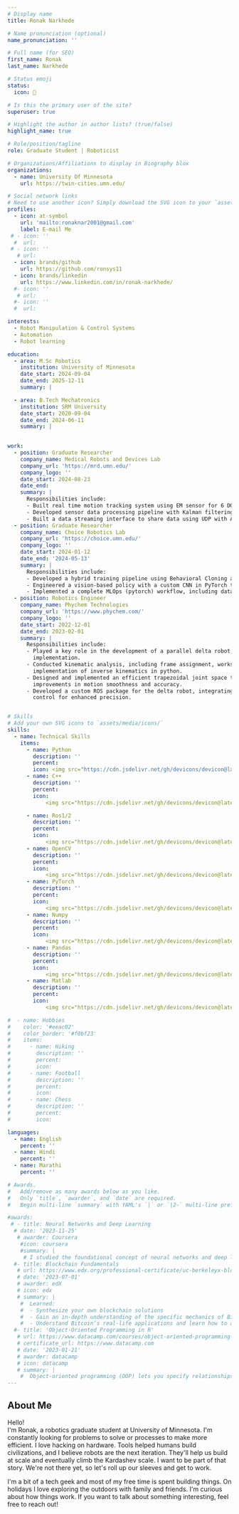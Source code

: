 ```yaml
---
# Display name
title: Ronak Narkhede

# Name pronunciation (optional)
name_pronunciation: ''

# Full name (for SEO)
first_name: Ronak
last_name: Narkhede

# Status emoji
status:
  icon: 🤖

# Is this the primary user of the site?
superuser: true

# Highlight the author in author lists? (true/false)
highlight_name: true

# Role/position/tagline
role: Graduate Student | Roboticist

# Organizations/Affiliations to display in Biography blox
organizations:
  - name: University Of Minnesota
    url: https://twin-cities.umn.edu/

# Social network links
# Need to use another icon? Simply download the SVG icon to your `assets/media/icons/` folder.
profiles:
  - icon: at-symbol
    url: 'mailto:ronaknar2001@gmail.com'
    label: E-mail Me
 # - icon: ''
  #  url: 
 # - icon: ''
   # url: 
  - icon: brands/github
    url: https://github.com/ronsys11
  - icon: brands/linkedin
    url: https://www.linkedin.com/in/ronak-narkhede/
  #- icon: ''
   # url: 
  #- icon: ''
  #  url: 

interests:
  - Robot Manipulation & Control Systems
  - Automation
  - Robot learning

education:
  - area: M.Sc Robotics
    institution: University of Minnesota
    date_start: 2024-09-04
    date_end: 2025-12-11
    summary: |

  - area: B.Tech Mechatronics
    institution: SRM University
    date_start: 2020-09-04
    date_end: 2024-06-11
    summary: |
 

work:
  - position: Graduate Researcher
    company_name: Medical Robots and Devices Lab
    company_url: 'https://mrd.umn.edu/'
    company_logo: ''
    date_start: 2024-08-23
    date_end: 
    summary: |
      Responsibilities include:
      - Built real time motion tracking system using EM sensor for 6 DOF pose estimation in surgical navigation application.
      - Developed sensor data processing pipeline with Kalman filtering for position tracking at 120 Hz update rate.
      - Built a data streaming interface to share data using UDP with AI and hardware teams.
  - position: Graduate Researcher
    company_name: Choice Robotics Lab
    company_url: 'https://choice.umn.edu/'
    company_logo: ''
    date_start: 2024-01-12
    date_end: '2024-05-13'
    summary: |
      Responsibilities include:
      - Developed a hybrid training pipeline using Behavioral Cloning and Soft Actor Critic to train a simulated                            bimanual robot for a complex manipulation task.
      - Engineered a vision-based policy with a custom CNN in PyTorch that learns directly from pixel data, achieving a high                success rate on the cube transfer task.
      - Implemented a complete MLOps (pytorch) workflow, including data preprocessing of expert demonstrations, model                       training and performance evaluation with analysis and comparison with other sota models. 
  - position: Robotics Engineer
    company_name: Phychem Technologies
    company_url: 'https://www.phychem.com/'
    company_logo: ''
    date_start: 2022-12-01
    date_end: 2023-02-01
    summary: |
      Responsibilities include:
      - Played a key role in the development of a parallel delta robot, contributing to both hardware integration and software
        implementation.
      - Conducted kinematic analysis, including frame assignment, workspace optimization, and derivation and
        implementation of inverse kinematics in python.
      - Designed and implemented an efficient trapezoidal joint space trajectory planning algorithm, resulting in
        improvements in motion smoothness and accuracy.
      - Developed a custom ROS package for the delta robot, integrating sensor feedback andimplementing closed-loop
        control for enhanced precision.


# Skills
# Add your own SVG icons to `assets/media/icons/`
skills:
  - name: Technical Skills
    items:
      - name: Python
        description: ''
        percent: 
        icon: <img src="https://cdn.jsdelivr.net/gh/devicons/devicon@latest/icons/python/python-original.svg" />
      - name: C++
        description: ''
        percent: 
        icon: 
            <img src="https://cdn.jsdelivr.net/gh/devicons/devicon@latest/icons/cplusplus/cplusplus-original.svg" />

      - name: Ros1/2
        description: ''
        percent: 
        icon: 
            <img src="https://cdn.jsdelivr.net/gh/devicons/devicon@latest/icons/ros/ros-original-wordmark.svg" />
      - name: OpenCV
        description: ''
        percent: 
        icon: 
            <img src="https://cdn.jsdelivr.net/gh/devicons/devicon@latest/icons/opencv/opencv-original.svg" />
      - name: PyTorch
        description: ''
        percent: 
        icon: 
            <img src="https://cdn.jsdelivr.net/gh/devicons/devicon@latest/icons/pytorch/pytorch-original.svg" />
      - name: Numpy
        description: ''
        percent: 
        icon: 
            <img src="https://cdn.jsdelivr.net/gh/devicons/devicon@latest/icons/numpy/numpy-original.svg" />
      - name: Pandas
        description: ''
        percent: 
        icon: 
            <img src="https://cdn.jsdelivr.net/gh/devicons/devicon@latest/icons/pandas/pandas-original.svg" />
      - name: Matlab
        description: ''
        percent: 
        icon: 
            <img src="https://cdn.jsdelivr.net/gh/devicons/devicon@latest/icons/matlab/matlab-original.svg" />

#  - name: Hobbies
#    color: '#eeac02'
#    color_border: '#f0bf23'
#    items:
#      - name: Hiking
#        description: ''
#        percent: 
#        icon: 
#      - name: Football
#        description: ''
#        percent: 
#        icon: 
#      - name: Chess
#        description: ''
#        percent: 
#        icon: 

languages:
  - name: English
    percent: ''
  - name: Hindi
    percent: ''
  - name: Marathi
    percent: ''

# Awards.
#   Add/remove as many awards below as you like.
#   Only `title`, `awarder`, and `date` are required.
#   Begin multi-line `summary` with YAML's `|` or `|2-` multi-line prefix and indent 2 spaces below.

#awards:
 # - title: Neural Networks and Deep Learning
  # date: '2023-11-25'
   # awarder: Coursera
    #icon: coursera
    #summary: |
     # I studied the foundational concept of neural networks and deep learning. By the end, I was familiar with the significant technological trends driving the rise of deep learning; build, train, and apply fully connected deep neural networks; implement efficient (vectorized) neural networks; identify key parameters in a neural network’s architecture; and apply deep learning to your own applications.
  #- title: Blockchain Fundamentals
   # url: https://www.edx.org/professional-certificate/uc-berkeleyx-blockchain-fundamentals
   # date: '2023-07-01'
   # awarder: edX
   # icon: edx
   # summary: |
    #  Learned:
    #  - Synthesize your own blockchain solutions
    #  - Gain an in-depth understanding of the specific mechanics of Bitcoin
    #  - Understand Bitcoin’s real-life applications and learn how to attack and destroy Bitcoin, Ethereum, smart contracts and Dapps, and alternatives to Bitcoin’s Proof-of-Work consensus algorithm
  #- title: 'Object-Oriented Programming in R'
   # url: https://www.datacamp.com/courses/object-oriented-programming-with-s3-and-r6-in-r
   # certificate_url: https://www.datacamp.com
   # date: '2023-01-21'
   # awarder: datacamp
   # icon: datacamp
   # summary: |
    #  Object-oriented programming (OOP) lets you specify relationships between functions and the objects that they can act on, helping you manage complexity in your code. This is an intermediate level course, providing an introduction to OOP, using the S3 and R6 systems. S3 is a great day-to-day R programming tool that simplifies some of the functions that you write. R6 is especially useful for industry-specific analyses, working with web APIs, and building GUIs.
---
```


## About Me

Hello!  
I'm Ronak, a robotics graduate student at University of Minnesota. I'm constantly looking for problems to solve or processes to make more efficient. I love hacking on hardware. Tools helped humans build civilizations, and I believe robots are the next iteration. They'll help us build at scale and eventually climb the Kardashev scale. I want to be part of that story. We're not there yet, so let's roll up our sleeves and get to work.

I'm a bit of a tech geek and most of my free time is spent building things. On holidays I love exploring the outdoors with family and friends. I'm curious about how things work. If you want to talk about something interesting, feel free to reach out!
